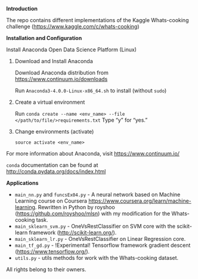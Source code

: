 **Introduction**

The repo contains different implementations of the Kaggle Whats-cooking challenge (<https://www.kaggle.com/c/whats-cooking>)

**Installation and Configuration**

Install Anaconda Open Data Science Platform (Linux)

1. Download and Install Anaconda

    Download Anaconda distribution from <https://www.continuum.io/downloads>

    Run `Anaconda3-4.0.0-Linux-x86_64.sh` to install (without `sudo`)

2. Create a virtual environment

    Run `conda create --name <env_name> --file </path/to/file/>requirements.txt`
    Type “y” for “yes.”

3. Change environments (activate)

    `source activate <env_name>`

For more information about Anaconda, visit <https://www.continuum.io/>

`conda` documentation can be found at <http://conda.pydata.org/docs/index.html>

**Applications**

* `main_nn.py` and `funcsEx04.py` - A neural network based on Machine Learning course on Coursera <https://www.coursera.org/learn/machine-learning>.
Rewritten in Python by royshoo (<https://github.com/royshoo/mlsn>) with my modification for the Whats-cooking task.
* `main_sklearn_svm.py` - OneVsRestClassifier on SVM core with the scikit-learn framework (http://scikit-learn.org/).
* `main_sklearn_lr.py` - OneVsRestClassifier on Linear Regression core.
* `main_tf_gd.py` - !Experimental! Tensorflow framework gradient descent (<https://www.tensorflow.org/>).
* `utils.py` - utils methods for work with the Whats-cooking dataset.

All rights belong to their owners.